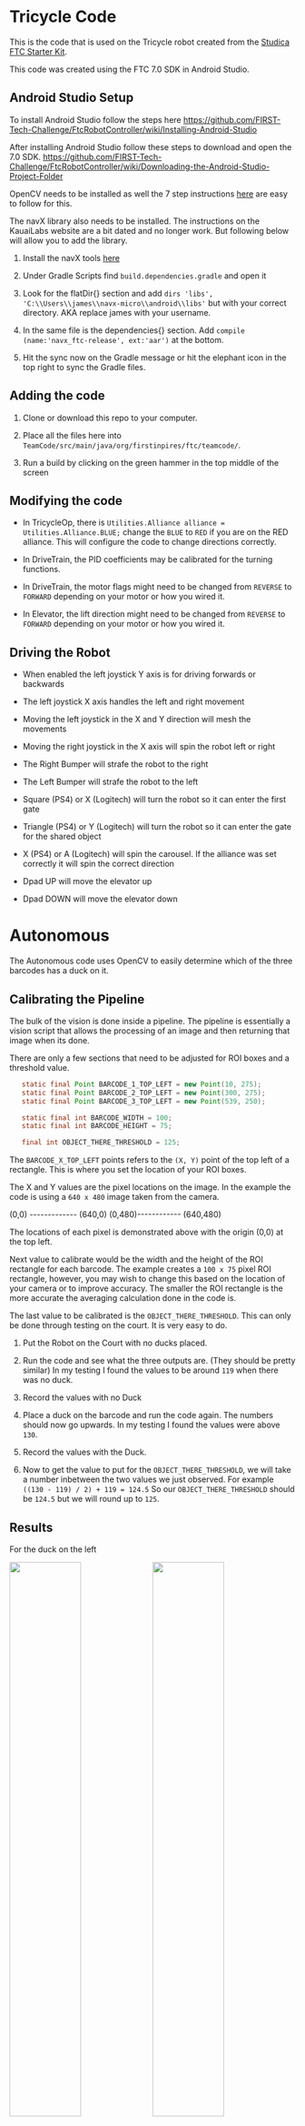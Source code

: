 # Tricycle Code

This is the code that is used on the Tricycle robot created from the [Studica FTC Starter Kit](https://www.studica.ca/en/ftc-starter-kit-2021).

This code was created using the FTC 7.0 SDK in Android Studio.

## Android Studio Setup

To install Android Studio follow the steps here https://github.com/FIRST-Tech-Challenge/FtcRobotController/wiki/Installing-Android-Studio

After installing Android Studio follow these steps to download and open the 7.0 SDK. https://github.com/FIRST-Tech-Challenge/FtcRobotController/wiki/Downloading-the-Android-Studio-Project-Folder

OpenCV needs to be installed as well the 7 step instructions [here](https://github.com/OpenFTC/EasyOpenCV#installation-instructions-android-studio) are easy to follow for this.

The navX library also needs to be installed. The instructions on the KauaiLabs website are a bit dated and no longer work. But following below will allow you to add the library.

1. Install the navX tools [here](https://www.kauailabs.com/public_files/navx-micro/navx-micro.zip)

2. Under Gradle Scripts find `build.dependencies.gradle` and open it

3. Look for the flatDir{} section and add `dirs 'libs', 'C:\\Users\\james\\navx-micro\\android\\libs'` but with your correct directory. AKA replace james with your username.

4. In the same file is the dependencies{} section. Add `compile (name:'navx_ftc-release', ext:'aar')` at the bottom.

5. Hit the sync now on the Gradle message or hit the elephant icon in the top right to sync the Gradle files.

## Adding the code

1. Clone or download this repo to your computer.

2. Place all the files here into `TeamCode/src/main/java/org/firstinpires/ftc/teamcode/`.

3. Run a build by clicking on the green hammer in the top middle of the screen

## Modifying the code

- In TricycleOp, there is `Utilities.Alliance alliance = Utilities.Alliance.BLUE;` change the `BLUE` to `RED` if you are on the RED alliance. This will configure the code to change directions correctly.

- In DriveTrain, the PID coefficients may be calibrated for the turning functions.

- In DriveTrain, the motor flags might need to be changed from `REVERSE` to `FORWARD` depending on your motor or how you wired it.

- In Elevator, the lift direction might need to be changed from `REVERSE` to `FORWARD` depending on your motor or how you wired it.

## Driving the Robot

- When enabled the left joystick Y axis is for driving forwards or backwards

- The left joystick X axis handles the left and right movement

- Moving the left joystick in the X and Y direction will mesh the movements

- Moving the right joystick in the X axis will spin the robot left or right

- The Right Bumper will strafe the robot to the right

- The Left Bumper will strafe the robot to the left

- Square (PS4) or X (Logitech) will turn the robot so it can enter the first gate

- Triangle (PS4) or Y (Logitech) will turn the robot so it can enter the gate for the shared object

- X (PS4) or A (Logitech) will spin the carousel. If the alliance was set correctly it will spin the correct direction

- Dpad UP will move the elevator up

- Dpad DOWN will move the elevator down

# Autonomous 

The Autonomous code uses OpenCV to easily determine which of the three barcodes has a duck on it. 

## Calibrating the Pipeline

The bulk of the vision is done inside a pipeline. The pipeline is essentially a vision script that allows the processing of an image and then returning that image when its done. 

There are only a few sections that need to be adjusted for ROI boxes and a threshold value.

```java
   static final Point BARCODE_1_TOP_LEFT = new Point(10, 275);
   static final Point BARCODE_2_TOP_LEFT = new Point(300, 275);
   static final Point BARCODE_3_TOP_LEFT = new Point(539, 250);

   static final int BARCODE_WIDTH = 100;
   static final int BARCODE_HEIGHT = 75;

   final int OBJECT_THERE_THRESHOLD = 125;
```
The `BARCODE_X_TOP_LEFT` points refers to the `(X, Y)` point of the top left of a rectangle. This is where you set the location of your ROI boxes. 

The X and Y values are the pixel locations on the image. In the example the code is using a `640 x 480` image taken from the camera. 

(0,0) ------------- (640,0)
(0,480)------------ (640,480)

The locations of each pixel is demonstrated above with the origin (0,0) at the top left. 

Next value to calibrate would be the width and the height of the ROI rectangle for each barcode. The example creates a `100 x 75` pixel ROI rectangle, however, you may wish to change this based on the location of your camera or to improve accuracy. The smaller the ROI rectangle is the more accurate the averaging calculation done in the code is. 

The last value to be calibrated is the `OBJECT_THERE_THRESHOLD`. This can only be done through testing on the court. It is very easy to do. 

1. Put the Robot on the Court with no ducks placed. 

2. Run the code and see what the three outputs are. (They should be pretty similar) In my testing I found the values to be around `119` when there was no duck.

3. Record the values with no Duck

4. Place a duck on the barcode and run the code again. The numbers should now go upwards. In my testing I found the values were above `130`.

5. Record the values with the Duck.

6. Now to get the value to put for the `OBJECT_THERE_THRESHOLD`, we will take a number inbetween the two values we just observed. For example `((130 - 119) / 2) + 119 = 124.5` So our `OBJECT_THERE_THRESHOLD` should be `124.5` but we will round up to `125`.

## Results

For the duck on the left

<img src='img/Camera Pos 1.png' width='50%'><img src='img/Result 1.png' width='50%'><br/>

For the middle duck

<img src='img/Camera Pos 2.png' width='50%'><img src='img/Result 2.png' width='50%'><br/>

For the duck on the right

<img src='img/Camera Pos 3.png' width='50%'><img src='img/Result 3.png' width='50%'><br/>

# FTC Dashboard 

A web app made by [acmerobotics](https://github.com/acmerobotics) that allows for easier monitoring of FTC robots during operations. 

The most up to date information on the FTC Dashboard can be found on it's [github](https://github.com/acmerobotics/ftc-dashboard)

## Installing the Dashboard

In `build.dependencies.gradle` add the following in the correct sections:

```gradle

repositories{
   maven { url = 'https://maven.brott.dev/' }
}

dependencies {
   implementation 'com.acmerobotics.dashboard:dashboard:0.4.3'
}
```

Run a Gradle Sync to download and ensure that everything is working. 

## Testing the Dashboard

To test the dashboard connect to `192.168.43.1:8080/dash`. The dashboard will then be displayed in your browser window. An example showing the Autonomous is below. 

<img src='img/FTC Dashboard.png'>
